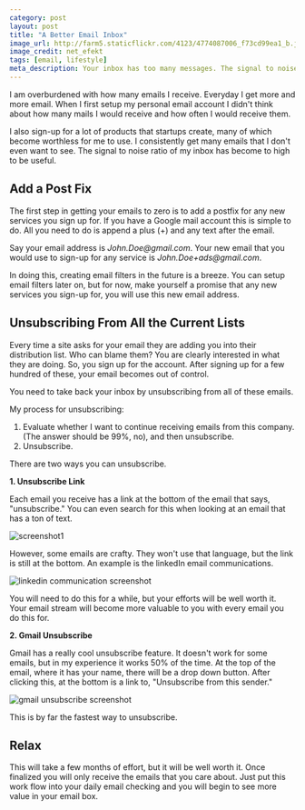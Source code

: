 ```yaml
---
category: post
layout: post
title: "A Better Email Inbox"
image_url: http://farm5.staticflickr.com/4123/4774087006_f73cd99ea1_b.jpg
image_credit: net_efekt 
tags: [email, lifestyle]
meta_description: Your inbox has too many messages. The signal to noise ratio is high. Here is how you can improve it.
---
```


I am overburdened with how many emails I receive. Everyday I get more and more email. When I first setup my personal email account I didn't think about how many mails I would receive and how often I would receive them.

I also sign-up for a lot of products that startups create, many of which become worthless for me to use. I consistently get many emails that I don't even want to see. The signal to noise ratio of my inbox has become to high to be useful.

## Add a Post Fix

The first step in getting your emails to zero is to add a postfix for any new services you sign up for. If you have a Google mail account this is simple to do. All you need to do is append a plus (+) and any text after the email.

Say your email address is _John.Doe@gmail.com_. Your new email that you would use to sign-up for any service is _John.Doe+ads@gmail.com_.

In doing this, creating email filters in the future is a breeze. You can setup email filters later on, but for now, make yourself a promise that any new services you sign-up for, you will use this new email address.

## Unsubscribing From All the Current Lists

Every time a site asks for your email they are adding you into their distribution list. Who can blame them? You are clearly interested in what they are doing. So, you sign up for the account. After signing up for a few hundred of these, your email becomes out of control.

You need to take back your inbox by unsubscribing from all of these emails.

My process for unsubscribing:

1. Evaluate whether I want to continue receiving emails from this company. (The answer should be 99%, no), and then unsubscribe.
2. Unsubscribe.

There are two ways you can unsubscribe. 

__1. Unsubscribe Link__

Each email you receive has a link at the bottom of the email that says, "unsubscribe." You can even search for this when looking at an email that has a ton of text.

![screenshot1](http://f.cl.ly/items/3R1S1Y051j0O3c3j1p28/unsubscribe.png)

However, some emails are crafty. They won't use that language, but the link is still at the bottom. An example is the linkedIn email communications.

![linkedin communication screenshot](http://cl.ly/0W360K2N3k1C0r1R180F/unsubscribe-linkedin.png)

You will need to do this for a while, but your efforts will be well worth it. Your email stream will become more valuable to you with every email you do this for.

__2. Gmail Unsubscribe__

Gmail has a really cool unsubscribe feature. It doesn't work for some emails, but in my experience it works 50% of the time. At the top of the email, where it has your name, there will be a drop down button. After clicking this, at the bottom is a link to, "Unsubscribe from this sender."

![gmail unsubscribe screenshot](http://cl.ly/033p0U1E0u2U2e0z3o2K/gmail-unsubscribe1.png)

This is by far the fastest way to unsubscribe.

## Relax

This will take a few months of effort, but it will be well worth it. Once finalized you will only receive the emails that you care about. Just put this work flow into your daily email checking and you will begin to see more value in your email box.